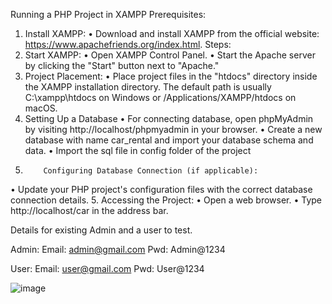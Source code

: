 Running a PHP Project in XAMPP
Prerequisites:
1.	Install XAMPP:
•	Download and install XAMPP from the official website: https://www.apachefriends.org/index.html.
Steps:
1.	Start XAMPP:
•	Open XAMPP Control Panel.
•	Start the Apache server by clicking the "Start" button next to "Apache."
2.	Project Placement:
•	Place project files in the "htdocs" directory inside the XAMPP installation directory. The default path is usually C:\xampp\htdocs on Windows or /Applications/XAMPP/htdocs on macOS.
3.	Setting Up a Database 
•	For connecting database, open phpMyAdmin by visiting http://localhost/phpmyadmin in your browser.
•	Create a new database with name car_rental and import your database schema and data.
•	Import the sql file in config folder of the project 
4.	       Configuring Database Connection (if applicable):
•	Update your PHP project's configuration files with the correct database connection details.
5.	Accessing the Project:
•	Open a web browser.
•	Type http://localhost/car in the address bar.

Details for existing Admin and a user to test.

Admin:
Email: admin@gmail.com
Pwd: Admin@1234

User:
Email: user@gmail.com
Pwd: User@1234


![image](https://github.com/manojnareddy/car-rental/assets/34569083/c49ea401-15d8-4cca-a485-bfa786952152)

